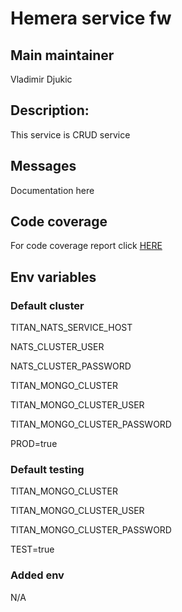# Hemera service fw

## Main maintainer

Vladimir Djukic

## Description:

This service is CRUD service

## Messages

Documentation here

## Code coverage

For code coverage report click [HERE](http://htmlpreview.github.io/?https://github.com/vforv/hemera-service-fw/blob/master/coverage/index.html)

## Env variables

### Default cluster

TITAN_NATS_SERVICE_HOST

NATS_CLUSTER_USER

NATS_CLUSTER_PASSWORD

TITAN_MONGO_CLUSTER

TITAN_MONGO_CLUSTER_USER

TITAN_MONGO_CLUSTER_PASSWORD

PROD=true

### Default testing

TITAN_MONGO_CLUSTER

TITAN_MONGO_CLUSTER_USER

TITAN_MONGO_CLUSTER_PASSWORD

TEST=true

### Added env

N/A
